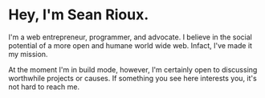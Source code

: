 # Hey, I'm Sean Rioux.

I'm a web entrepreneur, programmer, and advocate. I believe in the social
potential of a more open and humane world wide web. Infact, I've made it my
mission.

At the moment I'm in build mode, however, I'm certainly open to discussing
worthwhile projects or causes. If something you see here interests you, it's not
hard to reach me.
